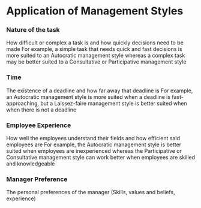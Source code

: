 
# Application of Management Styles


### Nature of the task
How difficult or complex a task is and how quickly decisions need to be made
For example, a simple task that needs quick and fast decisions is more suited to an Autocratic management style whereas a complex task may be better suited to a Consultative or Participative management style

### Time
The existence of a deadline and how far away that deadline is
For example, an Autocratic management style is more suited when a deadline is fast-approaching, but a Laissez-faire management style is better suited when when there is not a deadline

### Employee Experience
How well the employees understand their fields and how efficient said employees are
For example, the Autocratic management style is better suited when employees are inexperienced whereas the Participative or Consultative management style can work better when employees are skilled and knowledgeable 

### Manager Preference
The personal preferences of the manager (Skills, values and beliefs, experience)


